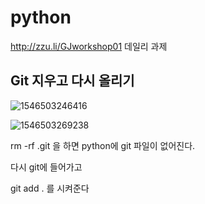 # python

http://zzu.li/GJworkshop01 데일리 과제



## Git 지우고 다시 올리기

![1546503246416](C:\Users\student\AppData\Roaming\Typora\typora-user-images\1546503246416.png)



![1546503269238](C:\Users\student\AppData\Roaming\Typora\typora-user-images\1546503269238.png)



rm -rf .git 을 하면 python에 git 파일이 없어진다.

다시 git에 들어가고

git add . 를 시켜준다